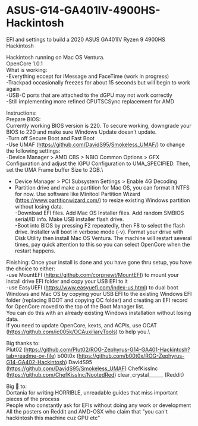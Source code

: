 # ASUS-G14-GA401IV-4900HS-Hackintosh
EFI and settings to build a 2020 ASUS GA401IV Ryzen 9 4900HS Hackintosh

Hackintosh running on Mac OS Ventura.\
OpenCore 1.0.1\
What is working:\
-Everything eccept for iMessage and FaceTime (work in progress)\
-Trackpad occasionally freezes for about 15 seconds but will begin to work again\
-USB-C ports that are attached to the dGPU may not work correctly\
-Still implementing more refined CPUTSCSync replacement for AMD

Instructions:\
Prepare BIOS:\
Currently working BIOS version is 220. To secure working, downgrade your BIOS to 220 and make sure Windows Update doesn't update.\
-Turn off Secure Boot and Fast Boot\
-Use UMAF (https://github.com/DavidS95/Smokeless_UMAF/) to change the following settings:\
-Device Manager > AMD CBS > NBIO Common Options > GFX Configuration and adjust the IGPU Configuration to UMA_SPECIFIED. Then, set the UMA Frame buffer Size to 2GB.\
- Device Manager > PCI Subsystem Settings > Enable 4G Decoding
- Partition drive and make a partition for Mac OS, you can format it NTFS for now. Use software like Minitool Partition Wizard (https://www.partitionwizard.com/) to resize existing Windows partition without losing data.\
-Download EFI files. Add Mac OS Installer files. Add random SMBIOS serial/ID info. Make USB installer flash drive.\
-Boot into BIOS by pressing F2 repeatedly, then F8 to select the flash drive. Installer will boot in verbose mode (-v). Format your drive with Disk Utility then install Mac OS Ventura. The machine will restart several times, pay quick attention to this so you can select OpenCore when the restart happens.

Finishing:
Once your install is done and you have gone thru setup, you have the choice to either:\
-use MountEFI (https://github.com/corpnewt/MountEFI) to mount your install drive EFI folder and copy your USB EFI to it\
-use EasyUEFI (https://www.easyuefi.com/index-us.html) to dual boot Windows and Mac OS by copying your USB EFI to the existing Windows EFI folder (replacing BOOT and copying OC folder) and creating an EFI record for OpenCore moved to the top of the Boot Manager list.\
You can do this with an already existing Windows installation without losing data.\
If you need to update OpenCore, kexts, and ACPIs, use OCAT (https://github.com/ic005k/OCAuxiliaryTools) to help you.\

Big thanks to:\
Plut02 (https://github.com/PIut02/ROG-Zephyrus-G14-GA401-Hackintosh?tab=readme-ov-file)
b00t0x (https://github.com/b00t0x/ROG-Zephyrus-G14-GA402-Hackintosh)
DavidS95 (https://github.com/DavidS95/Smokeless_UMAF)
ChefKissInc (https://github.com/ChefKissInc/NootedRed)
clear_crystal______ (Reddit)

Big 🖕 to:\
Dortania for writing HORRIBLE, unreadable guides that miss important pieces of the process\
People who constantly ask for EFIs without doing any work or development\
All the posters on Reddit and AMD-OSX who claim that "you can't hackintosh this machine cuz GPU etc"




